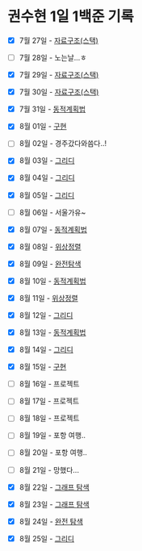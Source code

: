 # 권수현 1일 1백준 기록

- [x]   7월 27일 - [자료구조(스택)](./0727/)
- [ ]   7월 28일 - 노는날...ㅎ
- [x]   7월 29일 - [자료구조(스택)](./0729/)
- [x]   7월 30일 - [자료구조(스택)](./0730/)
- [x]   7월 31일 - [동적계획법](./0731/)
- [x]   8월 01일 - [구현](./0801/)
- [ ]   8월 02일 - 경주갔다와씀다..!
- [x]   8월 03일 - [그리디](./0803/)
- [x]   8월 04일 - [그리디](./0804/)
- [x]   8월 05일 - [그리디](./0805/)
- [ ]   8월 06일 - 서울가유~
- [x]   8월 07일 - [동적계획법](./0807/)
- [x]   8월 08일 - [위상정렬](./0808/)
- [x]   8월 09일 - [완전탐색](./0809/)
- [x]   8월 10일 - [동적계획법](./0810/)
- [x]   8월 11일 - [위상정렬](./0811/)
- [x]   8월 12일 - [그리디](./0812/)
- [x]   8월 13일 - [동적계획법](./0813/)
- [x]   8월 14일 - [그리디](./0814/)
- [x]   8월 15일 - [구현](./0815/)
- [ ]   8월 16일 - 프로젝트
- [ ]   8월 17일 - 프로젝트
- [ ]   8월 18일 - 프로젝트
- [ ]   8월 19일 - 포항 여행..
- [ ]   8월 20일 - 포항 여행..
- [ ]   8월 21일 - 망했다...
- [x]   8월 22일 - [그래프 탐색](./0822/)
- [x]   8월 23일 - [그래프 탐색](./0823/)
- [x]   8월 24일 - [완전 탐색](./0824/)
- [x]   8월 25일 - [그리디](./0825/)

